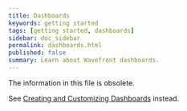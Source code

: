 ```yaml
---
title: Dashboards
keywords: getting started
tags: [getting started, dashboards]
sidebar: doc_sidebar
permalink: dashboards.html
published: false
summary: Learn about Wavefront dashboards.
---
```


The information in this file is obsolete.

See [Creating and Customizing Dashboards](ui_dashboards.html) instead.
